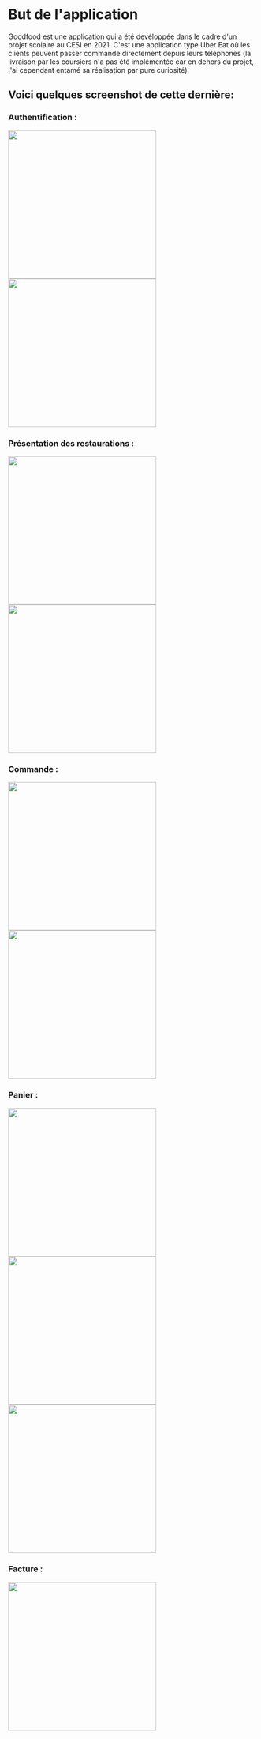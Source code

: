 # But de l'application

Goodfood est une application qui a été devéloppée dans le cadre d'un projet scolaire au CESI en 2021. C'est une application type Uber Eat où les clients peuvent passer commande directement depuis leurs téléphones (la livraison par les coursiers n'a pas été implémentée car en dehors du projet, j'ai cependant entamé sa réalisation par pure curiosité).

## Voici quelques screenshot de cette dernière:

### Authentification :
<p float="left">
  <img src="./pictures/1.png" width="300" />
  <img src="./pictures/2.png" width="300" /> 
</p>

### Présentation des restaurations :
<p float="left">
  <img src="./pictures/3.png" width="300" />
  <img src="./pictures/4.png" width="300" />
</p>

### Commande :
<p float="left">
  <img src="./pictures/5.png" width="300" />
  <img src="./pictures/6.png" width="300" /> 
</p>

### Panier :
<p float="left">
  <img src="./pictures/7.png" width="300" /> 
  <img src="./pictures/8.png" width="300" />
  <img src="./pictures/9.png" width="300" />
</p>

### Facture :
<p float="left">
  <img src="./pictures/10.png" width="300" /> 
</p>